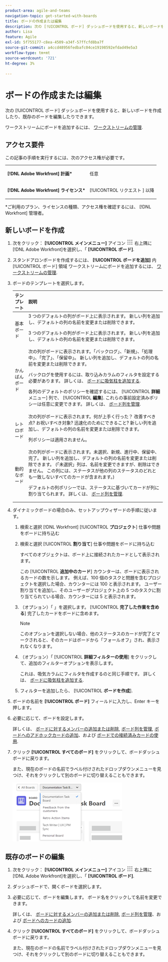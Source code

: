 ```yaml
---
product-area: agile-and-teams
navigation-topic: get-started-with-boards
title: ボードの作成または編集
description: 次の [!UICONTROL ボード] ダッシュボードを使用すると、新しいボードを作成したり、既存のボードを編集したりできます。
author: Lisa
feature: Agile
exl-id: 5f755177-c8ea-4509-a34f-57ffcfd8ba7f
source-git-commit: a4ccd48956fedbafc04ce19198592efdad49e5a3
workflow-type: tm+mt
source-wordcount: '721'
ht-degree: 3%

---
```


# ボードの作成または編集

次の [!UICONTROL ボード] ダッシュボードを使用すると、新しいボードを作成したり、既存のボードを編集したりできます。

ワークストリームにボードを追加するには、 [ワークストリームの管理](/help/quicksilver/agile/use-boards-agile-planning-tools/manage-collections.md).

## アクセス要件

この記事の手順を実行するには、次のアクセス権が必要です。

<table style="table-layout:auto"> 
 <col> 
 <col> 
 <tbody> 
  <tr> 
   <td role="rowheader"><strong>[!DNL Adobe Workfront] 計画*</strong></td> 
   <td> <p>任意</p> </td> 
  </tr> 
  <tr> 
   <td role="rowheader"><strong>[!DNL Adobe Workfront] ライセンス*</strong></td> 
   <td> <p>[!UICONTROL リクエスト ] 以降</p> </td> 
  </tr> 
 </tbody> 
</table>

&#42;ご利用のプラン、ライセンスの種類、アクセス権を確認するには、 [!DNL Workfront] 管理者。

## 新しいボードを作成

1. 次をクリック： **[!UICONTROL メインメニュー]** アイコン ![](assets/main-menu-icon.png) 右上隅に [!DNL Adobe Workfront]を選択し、「 **[!UICONTROL ボード]**.
1. スタンドアロンボードを作成するには、 **[!UICONTROL ボードを追加]** 内 [!UICONTROL ボード] 領域 ワークストリームにボードを追加するには、 [ワークストリームの管理](/help/quicksilver/agile/use-boards-agile-planning-tools/manage-collections.md).

1. ボードのテンプレートを選択します。

   | テンプレート | 説明 |
   |---------|----------|
   | 基本ボード | 3 つのデフォルトの列がボード上に表示されます。 新しい列を追加し、デフォルトの列の名前を変更または削除できます。 <p>3 つのデフォルトの列がボード上に表示されます。 新しい列を追加し、デフォルトの列の名前を変更または削除できます。 |
   | かんばんボード | 次の列がボードに表示されます。「バックログ」、「新規」、「処理中」、「完了」、「保留中」。 新しい列を追加し、デフォルトの列の名前を変更または削除できます。<p>バックログを使用するには、取り込みカラムのフィルタを設定する必要があります。 詳しくは、 [ボードに吸気柱を追加する](/help/quicksilver/agile/use-boards-agile-planning-tools/add-intake-column-to-board.md). <p>各列のデフォルトのポリシーを確認するには、 [!UICONTROL **詳細** メニュー] 列で、 [!UICONTROL **編集**]. これらの事前設定済みポリシーは任意に変更できます。 詳しくは、 [ボード列を管理](/help/quicksilver/agile/get-started-with-boards/manage-board-columns.md). |
   | レトロボード | 次の列がボードに表示されます。何が上手く行った？ 改善すべき点? お祝いすべき対象? 迅速化のためにできること? 新しい列を追加し、デフォルトの列の名前を変更または削除できます。 <p>列ポリシーは適用されません。 |
   | 動的なボード | 次の列がボードに表示されます。未選択、新規、進行中、保留中、完了。 新しい列を追加し、デフォルトの列の名前を変更または削除できます。 (「未選択」列は、名前を変更できますが、削除はできません。 この列には、ステータスが他の列のステータスのどれとも一致しないすべてのカードが含まれます。) <p>デフォルトの列ポリシーでは、ステータスに基づいてカードが列に割り当てられます。 詳しくは、 [ボード列を管理](/help/quicksilver/agile/get-started-with-boards/manage-board-columns.md). |

1. ダイナミックボードの場合のみ、セットアップウィザードの手順に従います。

   1. 検索と選択 [!DNL Workfront] [!UICONTROL **プロジェクト**] 仕事や問題をボードに持ち込む
   1. 検索と選択 [!UICONTROL **割り当て**] 仕事や問題をボードに持ち込む

      すべてのオブジェクトは、ボード上に接続されたカードとして表示されます。

      この [!UICONTROL **追加中のカード**] カウンターは、ボードに表示されるカードの数を示します。 例えば、100 個のタスクと問題を含むプロジェクトを選択した場合、カウンターには 100 と表示されます。 ユーザー割り当てを追加し、そのユーザーがプロジェクト上の 5 つのタスクに割り当てられている場合、カウンターには 5 と表示されます。

   1. （オプション）「 」を選択します。 [!UICONTROL **完了した作業を含める**] 完了したカードをボードに含めます。

      >[!NOTE]
      >
      >このオプションを選択しない場合、他のステータスのカードが完了とマークされると、そのカードはボードから「フォールオフ」され、表示されなくなります。

   1. （オプション）「 [!UICONTROL **詳細フィルターの使用**] をクリックして、追加のフィルターオプションを表示します。

      これは、吸気カラムにフィルタを作成するのと同じ手順です。 詳しくは、 [ボードに吸気柱を追加する](/help/quicksilver/agile/use-boards-agile-planning-tools/add-intake-column-to-board.md).

   1. フィルターを追加したら、 [!UICONTROL **ボードを作成**].

1. ボードの名前を **[!UICONTROL ボード]** フィールドに入力し、Enter キーを押します。
1. 必要に応じて、ボードを設定します。

   詳しくは、 [ボードに対するメンバーの追加または削除](../../agile/get-started-with-boards/add-members-to-board.md), [ボード列を管理](../../agile/get-started-with-boards/manage-board-columns.md), [ボードへのアドホックカードの追加](../../agile/get-started-with-boards/add-card-to-board.md)、および [ボードでの接続済みカードの使用](/help/quicksilver/agile/get-started-with-boards/connected-cards.md).

1. クリック **[!UICONTROL すべてのボード]** をクリックして、ボードダッシュボードに戻ります。

   また、現在のボードの名前でラベル付けされたドロップダウンメニューを見つけ、それをクリックして別のボードに切り替えることもできます。

   ![ボードのリスト](assets/boards-button-list-of-boards-350x188.png)

## 既存のボードの編集

1. 次をクリック： **[!UICONTROL メインメニュー]** アイコン ![](assets/main-menu-icon.png) 右上隅に [!DNL Adobe Workfront]を選択し、「 **[!UICONTROL ボード]**.
1. ダッシュボードで、開くボードを選択します。
1. 必要に応じて、ボードを編集します。 ボード名をクリックして名前を変更できます。

   詳しくは、 [ボードに対するメンバーの追加または削除](../../agile/get-started-with-boards/add-members-to-board.md), [ボード列を管理](../../agile/get-started-with-boards/manage-board-columns.md)、および [ボードへのカードの追加](../../agile/get-started-with-boards/add-card-to-board.md).

1. クリック **[!UICONTROL すべてのボード]** をクリックして、ボードダッシュボードに戻ります。

   また、現在のボードの名前でラベル付けされたドロップダウンメニューを見つけ、それをクリックして別のボードに切り替えることもできます。
